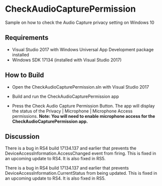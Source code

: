 # CheckAudioCapturePermission
Sample on how to check the Audio Capture privacy setting on Windows 10

## Requirements
* Visual Studio 2017 with Windows Universal App Development package installed
* Windows SDK 17134 (installed with Visual Studio 2017)

## How to Build

* Open the CheckAudioCapturePermission.sln with Visual Studio 2017

* Build and run the CheckAudioCapturePermission app

* Press the Check Audio Capture Permission Button. The app will display the status of the Privacy | Microphone | Microphone Access permissions.
**Note: You will need to enable microphone access for the CheckAudioCapturePermission app.**

## Discussion

There is a bug in RS4 build 17134.137 and earlier that prevents the DeviceAccessInformation.AccessChanged event from firing. This is fixed in an upcoming update to RS4. It is also fixed in RS5.

There is a bug in RS4 build 17134.137 and earlier that prevents DeviceAccessInformation.CurrentStatus from being updated. This is fixed in an upcoming update to RS4. It is also fixed in RS5.




